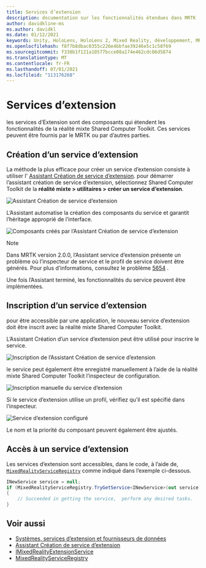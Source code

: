 ```yaml
---
title: Services d’extension
description: documentation sur les fonctionnalités étendues dans MRTK
author: davidkline-ms
ms.author: davidkl
ms.date: 01/12/2021
keywords: Unity, HoloLens, HoloLens 2, Mixed Reality, développement, MRTK
ms.openlocfilehash: f8f7b8dbac0355c226e4bbfae39246e5c1c58f69
ms.sourcegitcommit: f338b1f121a10577bcce08a174e462cdc86d5874
ms.translationtype: MT
ms.contentlocale: fr-FR
ms.lasthandoff: 07/01/2021
ms.locfileid: "113176268"
---
```

# <a name="extension-services"></a>Services d’extension

les services d’Extension sont des composants qui étendent les fonctionnalités de la réalité mixte Shared Computer Toolkit. Ces services peuvent être fournis par le MRTK ou par d’autres parties.

## <a name="creating-an-extension-service"></a>Création d’un service d’extension

La méthode la plus efficace pour créer un service d’extension consiste à utiliser l' [Assistant Création de service d’extension](../tools/extension-service-creation-wizard.md).
pour démarrer l’assistant création de service d’extension, sélectionnez Shared Computer Toolkit de la **réalité mixte > utilitaires > créer un service d’extension**.

![Assistant Création de service d’extension](../images/extension-wizard/ExtensionServiceCreationWizard.png)

L’Assistant automatise la création des composants du service et garantit l’héritage approprié de l’interface.

![Composants créés par l’Assistant Création de service d’extension](../images/extension-wizard/ExtensionServiceComponents.png)

> [!Note]
> Dans MRTK version 2.0.0, l’Assistant service d’extension présente un problème où l’inspecteur de service et le profil de service doivent être générés. Pour plus d’informations, consultez le problème [5654](https://github.com/microsoft/MixedRealityToolkit-Unity/issues/5654) .

Une fois l’Assistant terminé, les fonctionnalités du service peuvent être implémentées.

## <a name="registering-an-extension-service"></a>Inscription d’un service d’extension

pour être accessible par une application, le nouveau service d’extension doit être inscrit avec la réalité mixte Shared Computer Toolkit.

L’Assistant Création d’un service d’extension peut être utilisé pour inscrire le service.

![Inscription de l’Assistant Création de service d’extension](../images/extension-wizard/ExtensionServiceWizardRegister.png)

le service peut également être enregistré manuellement à l’aide de la réalité mixte Shared Computer Toolkit l’inspecteur de configuration.

![Inscription manuelle du service d’extension](../images/profiles/RegisterExtensionService.png)

Si le service d’extension utilise un profil, vérifiez qu’il est spécifié dans l’inspecteur.

![Service d’extension configuré](../images/profiles/ConfiguredExtensionService.png)

Le nom et la priorité du composant peuvent également être ajustés.

## <a name="accessing-an-extension-service"></a>Accès à un service d’extension

Les services d’extension sont accessibles, dans le code, à l’aide de, [`MixedRealityServiceRegistry`](xref:Microsoft.MixedReality.Toolkit.MixedRealityServiceRegistry) comme indiqué dans l’exemple ci-dessous.

```c#
INewService service = null;
if (MixedRealityServiceRegistry.TryGetService<INewService>(out service))
{
    // Succeeded in getting the service,  perform any desired tasks.
}
```

## <a name="see-also"></a>Voir aussi

- [Systèmes, services d’extension et fournisseurs de données](../../architecture/systems-extensions-providers.md)
- [Assistant Création de service d’extension](../tools/extension-service-creation-wizard.md)
- [IMixedRealityExtensionService](xref:Microsoft.MixedReality.Toolkit.IMixedRealityExtensionService)
- [MixedRealityServiceRegistry](xref:Microsoft.MixedReality.Toolkit.MixedRealityServiceRegistry)
